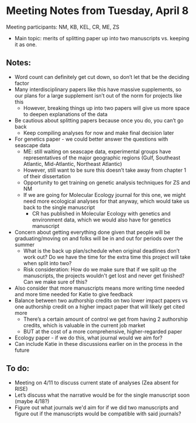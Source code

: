 # Meeting Notes from Tuesday, April 8

Meeting participants: NM, KB, KEL, CR, ME, ZS
- Main topic: merits of splitting paper up into two manuscripts vs. keeping it as one.

## Notes:
- Word count can definitely get cut down, so don’t let that be the deciding factor
- Many interdisciplinary papers like this have massive supplements, so our plans for a large supplement isn’t out of the norm for projects like this
    - However, breaking things up into two papers will give us more space to deepen explanations of the data 
- Be cautious about splitting papers because once you do, you can’t go back
    - Keep compiling analyses for now and make final decision later
- For genetics paper - we could better answer the questions with seascape data
    - ME: still waiting on seascape data, experimental groups have representatives of the major geographic regions (Gulf, Southeast Atlantic, Mid-Atlantic, Northeast Atlantic)
    - However, still want to be sure this doesn’t take away from chapter 1 of their dissertation
    - Opportunity to get training on genetic analysis techniques for ZS and NM
    - If we are going for Molecular Ecology journal for this one, we might need more ecological analyses for that anyway, which would take us back to the single manuscript
        - CR has published in Molecular Ecology with genetics and environment data, which we would also have for genetics manuscript
- Concern about getting everything done given that people will be graduating/moving on and folks will be in and out for periods over the summer
    - What is the back up plan/schedule when original deadlines don’t work out? Do we have the time for the extra time this project will take when split into two?
    - Risk consideration: How do we make sure that if we split up the manuscripts, the projects wouldn't get lost and never get finished? Can we make sure of this?
- Also consider that more manuscripts means more writing time needed and more time needed for Katie to give feedback
- Balance between two authorship credits on two lower impact papers vs one authorship credit on a higher impact paper that will likely get cited more
    - There’s a certain amount of control we get from having 2 authorship credits, which is valuable in the current job market
    - BUT at the cost of a more comprehensive, higher-regarded paper
- Ecology paper - if we do this, what journal would we aim for?
- Can include Katie in these discussions earlier on in the process in the future

## To do:
- Meeting on 4/11 to discuss current state of analyses (Zea absent for RISE)
- Let’s discuss what the narrative would be for the single manuscript soon (maybe 4/18?)
- Figure out what journals we'd aim for if we did two manuscripts and figure out if the manuscripts would be compatible with said journals?
